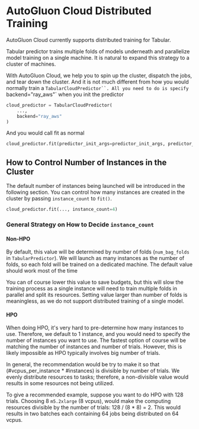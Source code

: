 # AutoGluon Cloud Distributed Training
AutoGluon Cloud currently supports distributed training for Tabular.

Tabular predictor trains multiple folds of models underneath and parallelize model training on a single machine. It is natural to expand this strategy to a cluster of machines.

With AutoGluon Cloud, we help you to spin up the cluster, dispatch the jobs, and tear down the cluster. And it is not much different from how you would normally train a `TabularCloudPredictor``. All you need to do is specify `backend="ray_aws"` when you init the predictor

```python
cloud_predictor = TabularCloudPredictor(
    ...,
    backend="ray_aws"
)
```

And you would call fit as normal

```python
cloud_predictor.fit(predictor_init_args=predictor_init_args, predictor_fit_args=predictor_fit_args)
```

## How to Control Number of Instances in the Cluster
The default number of instances being launched will be introduced in the following section. You can control how many instances are created in the cluster by passing `instance_count` to `fit()`.
```python
cloud_predictor.fit(..., instance_count=4)
```

### General Strategy on How to Decide `instance_count`

#### Non-HPO
By default, this value will be determined by number of folds (`num_bag_folds` in `TabularPredictor`). We will launch as many instances as the number of folds, so each fold will be trained on a dedicated machine. The default value should work most of the time

You can of course lower this value to save budgets, but this will slow the training process as a single instance will need to train multiple folds in parallel and split its resources. Setting value larger than number of folds is meaningless, as we do not support distributed training of a single model.

#### HPO
When doing HPO, it's very hard to pre-determine how many instances to use. Therefore, we default to 1 instance, and you would need to specify the number of instances you want to use. The fastest option of course will be matching the number of instances and number of trials. However, this is likely impossible as HPO typically involves big number of trials.

In general, the recommendation would be try to make it so that (#vcpus_per_instance * #instances) is divisible by number of trials. We evenly distribute resources to tasks; therefore, a non-divisible value would results in some resources not being utilized.

To give a recommended example, suppose you want to do HPO with 128 trials. Choosing 8 `m5.2xlarge` (8 vcpus), would make the computing resources divisible by the number of trials: 128 / (8 * 8) = 2. This would results in two batches each containing 64 jobs being distributed on 64 vcpus.
